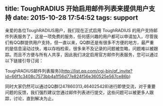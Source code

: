 title: ToughRADIUS 开始启用邮件列表来提供用户支持
date: 2015-10-28 17:54:52
tags: support
---

亲爱的各位ToughRADIUS用户，我们现在正式启用 ToughRADIUS 的用户支持邮件列表服务了，这是一项免费的服务，任何感兴趣的用户都可以申请加入，尽管我们有QQ群提供用户支持，但一直以来，QQ群还是有很多不方便的地方，最严重的是信息滚动过快，难以存档检索，很多来不及记录的问题被忽略，问题难以被跟踪。而且不方便与所有人共享，因此我们决定启用官方邮件列表服务，您可以通过以下链接引导订阅：

ToughRADIUS邮件列表服务](http://list.qq.com/cgi-bin/qf_invite?id=66f1c3408c7573bb4a1f56d77e824f56e360525e567ce86b)

同时大家仍然可以通过QQ群(247860313,464025428)进行即使交流，对于重要问题的反馈，我们强烈建议您通过邮件列表进行提交，这些问题可以被更多人跟踪，讨论，直到解决为止。
